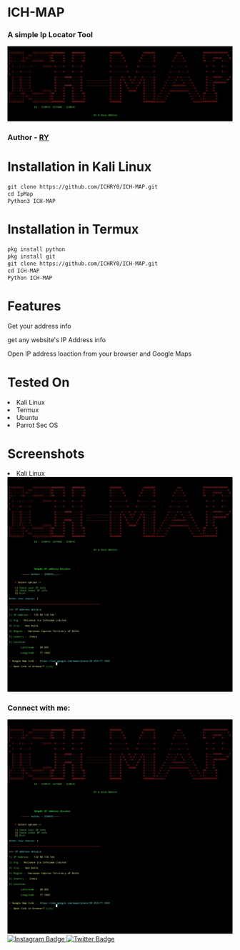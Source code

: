 # ICH-MAP
### A simple Ip Locator Tool 
  <a href="https://github.com/ichry0">
    <img src="Screenshot_2024-12-06-21-05-42-393_com.termux-edit.jpg" alt="Github Badge"/>
  </a>

### Author - [RY](https://github.com/ichry0)
# Installation in Kali Linux

```
git clone https://github.com/ICHRY0/ICH-MAP.git
cd IpMap
Python3 ICH-MAP
```
# Installation in Termux

```
pkg install python
pkg install git
git clone https://github.com/ICHRY0/ICH-MAP.git
cd ICH-MAP
Python ICH-MAP
```
# Features
<p>Get your address info</p>
<p>get any website's IP Address info</p>
<p>Open IP address loaction from your browser and Google Maps</p>

# Tested On
<li> Kali Linux</li>
<li>Termux</li>
<li>Ubuntu</li>
<li>Parrot Sec OS</li>

# Screenshots
<li>Kali Linux</li>

<a href="https://github.com/ichry0">
    <img src="Screenshot_2024-12-06-21-05-13-847_com.termux-edit.jpg" alt="TOOL SCREEN SHOT"/>
  </a>

  
### Connect with me:
<div id="badges">
  <a href="https://github.com/ichry0">
    <img src=" Screenshot_2024-12-06-21-05-13-847_com.termux-edit.jpg" alt="Github Badge"/>
  </a>
  
   <a href="https://www.instagram.com/ichry0">
    <img src="https://img.shields.io/badge/Instagram-purple?style=for-the-badge&logo=instagram&logoColor=white" alt="Instagram Badge"/>
  </a>
   
   <a href="https://twitter.com/ichry0">
    <img src="https://img.shields.io/badge/Twitter-blue?style=for-the-badge&logo=twitter&logoColor=white" alt="Twitter Badge"/>
  </a>
</div>



